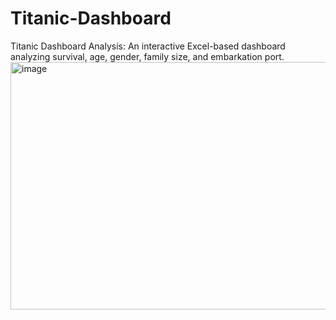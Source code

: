 # Titanic-Dashboard
Titanic Dashboard Analysis: An interactive Excel-based dashboard analyzing survival, age, gender, family size, and embarkation port.
<img width="1904" height="396" alt="image" src="https://github.com/user-attachments/assets/b9b04656-c96a-4d7b-a463-1ded21e5fa7a" />
